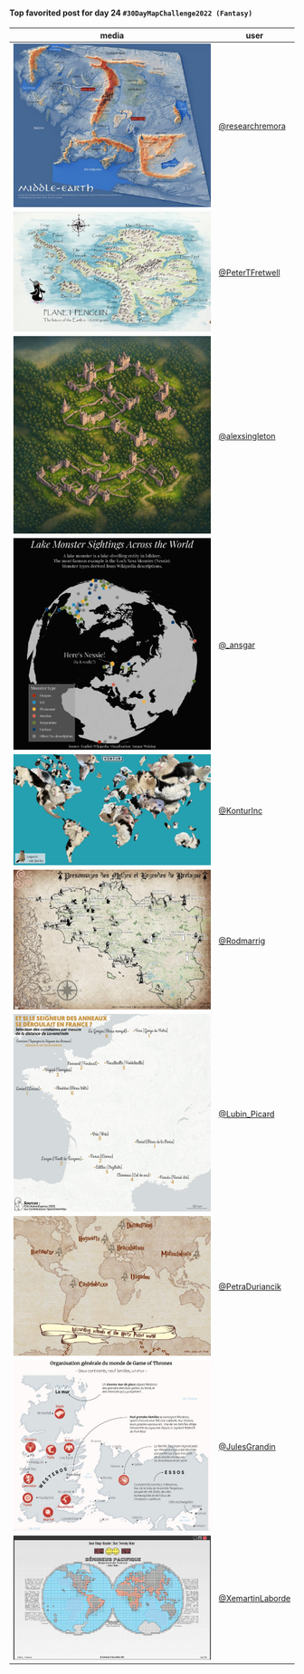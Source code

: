 #### Top favorited post for day 24 `#30DayMapChallenge2022 (Fantasy)`
| media | user | 
|-------|------|
| ![image](../uploads/a5e74a39dceb5bf7435c12ee2bddc1f1/image.png) | [@researchremora](https://twitter.com/researchremora/status/1595748900417290242) | 
| ![image](../uploads/86d4c146770d186a8f2e9c8dcf1278b9/image.png) | [@PeterTFretwell](https://twitter.com/PeterTFretwell/status/1595885800948125696) |  
| ![image](../uploads/0333fec9b52654931d0c9d9430b5be60/image.png) | [@alexsingleton](https://twitter.com/alexsingleton/status/1595680632759529472) | 
| ![image](../uploads/5029c607a0c140c820c7f7d820c18d10/image.png) | [@\_ansgar](https://twitter.com/\_ansgar/status/1595750502880645122) | 
| ![image](../uploads/77e47a8fbbb781164bd8ca9d64ec0256/image.png) | [@KonturInc](https://twitter.com/KonturInc/status/1595790358906081288) |  
| ![image](../uploads/b441fb7ce86c623d405a8581328a993f/image.png) | [@Rodmarrig](https://twitter.com/Rodmarrig/status/1595900372345884674) |  
| ![image](../uploads/9ad85d49e8e64127a0d2ea891a63108f/image.png) | [@Lubin_Picard](https://twitter.com/Lubin_Picard/status/1596028410936991744) | 
| ![image](../uploads/66ee7e23a2370d6876554b885412bd9f/image.png) | [@PetraDuriancik](https://twitter.com/PetraDuriancik/status/1596100924661190657) | 
| ![image](../uploads/9f6043be0292883956968d981d0a667e/image.png) | [@JulesGrandin](https://twitter.com/JulesGrandin/status/1595675584595623937) |  
| ![image](../uploads/87d5433c6254f7e00432b3da996244fa/image.png) | [@XemartinLaborde](https://twitter.com/XemartinLaborde/status/1595694693626826755) |


